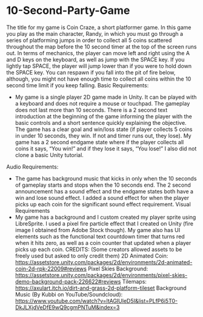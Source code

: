 # 10-Second-Party-Game

   The title for my game is Coin Craze, a short platformer game. In this game you play as the main character, Randy, in which you must go through a series of platforming jumps in order to collect all 5 coins scattered throughout the map before the 10 second timer at the top of the screen runs out. In terms of mechanics, the player can move left and right using the A and D keys on the keyboard, as well as jump with the SPACE key. If you lightly tap SPACE, the player will jump lower than if you were to hold down the SPACE key. You can respawn if you fall into the pit of fire below, although, you might not have enough time to collect all coins within the 10 second time limit if you keep falling. 
Basic Requirements: 
-	My game is a single player 2D game made in Unity. It can be played with a keyboard and does not require a mouse or touchpad. The gameplay does not last more than 10 seconds. There is a 2 second text introduction at the beginning of the game informing the player with the basic controls and a short sentence quickly explaining the objective. The game has a clear goal and win/loss state (if player collects 5 coins in under 10 seconds, they win. If not and timer runs out, they lose). My game has a 2 second endgame state where if the player collects all coins it says, “You win!” and if they lose it says, “You lose!” I also did not clone a basic Unity tutorial.

Audio Requirements:
-	The game has background music that kicks in only when the 10 seconds of gameplay starts and stops when the 10 seconds end. The 2 second announcement has a sound effect and the endgame states both have a win and lose sound effect. I added a sound effect for when the player picks up each coin for the significant sound effect requirement.
Visual Requirements
-	My game has a background and I custom created my player sprite using LibreSprite. I used a pixel fire particle effect that I created on Unity (fire image I obtained from Adobe Stock though). My game also has UI elements such as the functional text countdown timer that turns red when it hits zero, as well as a coin counter that updated when a player picks up each coin.
CREDITS:
(Some creators allowed assets to be freely used but asked to only credit them)
2D Animated Coin:
	https://assetstore.unity.com/packages/2d/environments/2d-animated-coin-2d-rpk-22009#reviews
Pixel Skies Background:
	https://assetstore.unity.com/packages/2d/environments/pixel-skies-demo-background-pack-226622#reviews
Tilemaps:
	https://axulart.itch.io/dirt-and-grass-2d-platform-tileset
Background Music (By Kubbi on YouTube/Soundcloud):
	https://www.youtube.com/watch?v=ltAGIUleD5I&list=PLfP6i5T0-DkJLXjdVeDfE9wQ9cgmPNTuM&index=3

